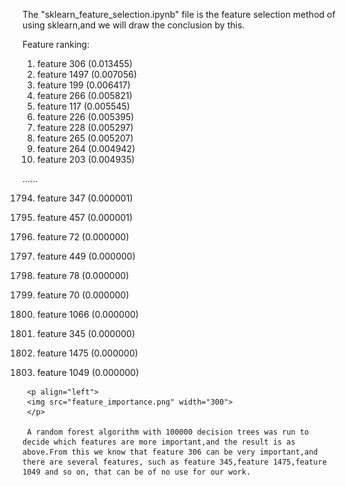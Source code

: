   The "sklearn_feature_selection.ipynb" file is the feature selection method of using sklearn,and we will draw the conclusion by this.

Feature ranking:
1. feature 306 (0.013455)
2. feature 1497 (0.007056)
3. feature 199 (0.006417)
4. feature 266 (0.005821)
5. feature 117 (0.005545)
6. feature 226 (0.005395)
7. feature 228 (0.005297)
8. feature 265 (0.005207)
9. feature 264 (0.004942)
10. feature 203 (0.004935)

......

1794. feature 347 (0.000001)

1795. feature 457 (0.000001)

1796. feature 72 (0.000000)

1797. feature 449 (0.000000)

1798. feature 78 (0.000000)

1799. feature 70 (0.000000)

1800. feature 1066 (0.000000)

1801. feature 345 (0.000000)

1802. feature 1475 (0.000000)

1803. feature 1049 (0.000000)

     <p align="left">
     <img src="feature_importance.png" width="300">
     </p>

     A random forest algorithm with 100000 decision trees was run to decide which features are more important,and the result is as above.From this we know that feature 306 can be very important,and there are several features, such as feature 345,feature 1475,feature 1049 and so on, that can be of no use for our work.

